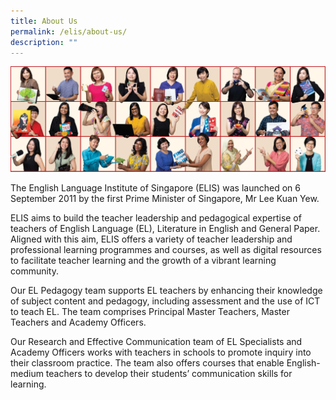 ```yaml
---
title: About Us
permalink: /elis/about-us/
description: ""
---
```

![Elis collage 2023](/images/elis-collage-2023.jpg)

The English Language Institute of Singapore (ELIS) was launched on 6 September 2011 by the first Prime Minister of Singapore, Mr Lee Kuan Yew.

ELIS aims to build the teacher leadership and pedagogical expertise of teachers of English Language (EL), Literature in English and General Paper. Aligned with this aim, ELIS offers a variety of teacher leadership and professional learning programmes and courses, as well as digital resources to facilitate teacher learning and the growth of a vibrant learning community.

Our EL Pedagogy team supports EL teachers by enhancing their knowledge of subject content and pedagogy, including assessment and the use of ICT to teach EL. The team comprises Principal Master Teachers, Master Teachers and Academy Officers. 

  
Our Research and Effective Communication team of EL Specialists and Academy Officers works with teachers in schools to promote inquiry into their classroom practice. The team also offers courses that enable English-medium teachers to develop their students’ communication skills for learning.